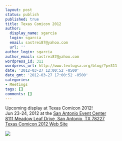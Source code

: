 ```yaml
---
layout: post
status: publish
published: true
title: Texas Comicon 2012
author:
  display_name: sgarcia
  login: sgarcia
  email: sastrei87@yahoo.com
  url: ''
author_login: sgarcia
author_email: sastrei87@yahoo.com
wordpress_id: 311
wordpress_url: http://www.texlugsa.org/blog/?p=311
date: '2012-03-27 12:00:52 -0500'
date_gmt: '2012-03-27 17:00:52 -0500'
categories:
- Meetings
tags: []
comments: []
---
```

<p>Upcoming display at Texas Comicon 2012!<br />
Jun 23-24, 2012 at the <a href="http://g.co/maps/gx44m">San Antonio Event Center</a><br />
<a href="http://g.co/maps/cbggz">8111 Meadow Leaf Drive, San Antonio, TX 78227</a><br />
<a href="http://www.texascomicon.com/index.htm">Texas Comicon 2012 Web Site</a></p>
<p><a target="_blank" href="https://www.google.com/calendar/event?action=TEMPLATE&tmeid=MGxjaWYycWlhZXM5cHFjdmQxamdncjVrdThfMjAxMjA2MjEgb2c1dnUwbGFlOTR0cnJlY2h0ZDFhaDZpbzBAZw&tmsrc=og5vu0lae94trrechtd1ah6io0%40group.calendar.google.com"><img border="0" src="http://www.google.com/calendar/images/ext/gc_button1_en.gif"/></a></p>
